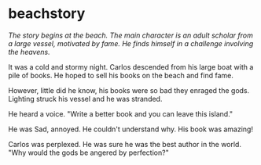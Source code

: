 # beachstory

_The story begins at the beach. The main character is an adult scholar from a large vessel, motivated by fame. He finds himself in a challenge involving the heavens._

It was a cold and stormy night. Carlos descended from his large boat with a pile of books. He hoped to sell his books on the beach and find fame. 

However, little did he know, his books were so bad they enraged the gods. Lighting struck his vessel and he was stranded. 

He heard a voice. "Write a better book and you can leave this island." 

He was Sad, annoyed. He couldn't understand why. His book was amazing!

Carlos was perplexed. He was sure he was the best author in the world. "Why would the gods be angered by perfection?"

